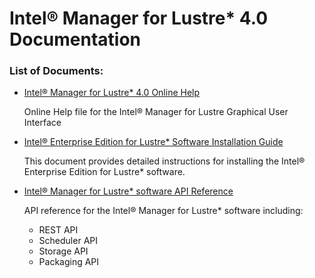 # Intel® Manager for Lustre\* 4.0 Documentation

### List of Documents:

- [Intel® Manager for Lustre\* 4.0 Online Help](docs/IML_Help_TOC.md)
  
  Online Help file for the Intel® Manager for Lustre Graphical User Interface
- [Intel® Enterprise Edition for Lustre\* Software
Installation Guide](docs/PIG/ig_TOC.md)

  This document provides detailed instructions for installing the Intel® Enterprise Edition for Lustre\* software.
  
-  [Intel® Manager for Lustre\* software API Reference](docs/API/api_TOC.md)

    API reference for the Intel® Manager for Lustre* software including:
    
    - REST API
    - Scheduler API
    - Storage API
    - Packaging API